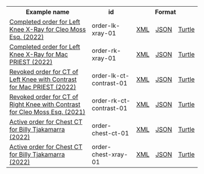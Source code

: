 <table class="list" width="100%">            
   <tr>
     <th>Example name</th>
     <th>id</th>
     <th colspan="3">Format</th>
   </tr>
   <tr>
      <td><a href="ServiceRequest-order-lk-xray-01.html">Completed order for Left Knee X-Ray for Cleo Moss Esq. (2022)</a></td>
      <td>order-lk-xray-01</td>
      <td><a href="ServiceRequest-order-lk-xray-01.xml.html">XML</a></td>
      <td><a href="ServiceRequest-order-lk-xray-01.json.html">JSON</a></td>
      <td><a href="ServiceRequest-order-lk-xray-01.ttl.html">Turtle</a></td>
   </tr>
   <tr>
      <td><a href="ServiceRequest-order-rk-xray-01.html">Completed order for Left Knee X-Ray for Mac PRIEST (2022)</a></td>
      <td>order-rk-xray-01</td>
      <td><a href="ServiceRequest-order-rk-xray-01.xml.html">XML</a></td>
      <td><a href="ServiceRequest-order-rk-xray-01.json.html">JSON</a></td>
      <td><a href="ServiceRequest-order-rk-xray-01.ttl.html">Turtle</a></td>
   </tr>
   <tr>
      <td><a href="ServiceRequest-order-lk-ct-contrast-01.html">Revoked order for CT of Left Knee with Contrast for Mac PRIEST (2022)</a></td>
      <td>order-lk-ct-contrast-01</td>
      <td><a href="ServiceRequest-order-lk-ct-contrast-01.xml.html">XML</a></td>
      <td><a href="ServiceRequest-order-lk-ct-contrast-01.json.html">JSON</a></td>
      <td><a href="ServiceRequest-order-lk-ct-contrast-01.ttl.html">Turtle</a></td>
   </tr>
   <tr>
      <td><a href="ServiceRequest-order-rk-ct-contrast-01.html">Revoked order for CT of Right Knee with Contrast for Cleo Moss Esq. (2021)</a></td>
      <td>order-rk-ct-contrast-01</td>
      <td><a href="ServiceRequest-order-rk-ct-contrast-01.xml.html">XML</a></td>
      <td><a href="ServiceRequest-order-rk-ct-contrast-01.json.html">JSON</a></td>
      <td><a href="ServiceRequest-order-rk-ct-contrast-01.ttl.html">Turtle</a></td>
   </tr>
   <tr>
      <td><a href="ServiceRequest-order-chest-ct-01.html">Active order for Chest CT for Billy Tjakamarra (2022)</a></td>
      <td>order-chest-ct-01</td>
      <td><a href="ServiceRequest-order-chest-ct-01.xml.html">XML</a></td>
      <td><a href="ServiceRequest-order-chest-ct-01.json.html">JSON</a></td>
      <td><a href="ServiceRequest-order-chest-ct-01.ttl.html">Turtle</a></td>
   </tr> 
   <tr>
      <td><a href="ServiceRequest-order-chest-xray-01.html">Active order for Chest CT for Billy Tjakamarra (2022)</a></td>
      <td>order-chest-xray-01</td>
      <td><a href="ServiceRequest-order-chest-xray-01.xml.html">XML</a></td>
      <td><a href="ServiceRequest-order-chest-xray-01.json.html">JSON</a></td>
      <td><a href="ServiceRequest-order-chest-xray-01.ttl.html">Turtle</a></td>
   </tr> 
</table>